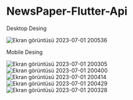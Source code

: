 # NewsPaper-Flutter-Api

Desktop Desing

![Ekran görüntüsü 2023-07-01 200536](https://github.com/seperet/NewsPaper-Flutter-Api/assets/91972196/d6b9095b-23d5-432a-9968-b3462c6b131d)

Mobile Desing

![Ekran görüntüsü 2023-07-01 200305](https://github.com/seperet/NewsPaper-Flutter-Api/assets/91972196/6f94ab13-efad-4574-8713-335b9c51c5d9)
![Ekran görüntüsü 2023-07-01 200400](https://github.com/seperet/NewsPaper-Flutter-Api/assets/91972196/be5e5e22-d242-49e6-a5db-be299b3e8ecc)
![Ekran görüntüsü 2023-07-01 200414](https://github.com/seperet/NewsPaper-Flutter-Api/assets/91972196/fc15fae1-d907-4292-a72e-4c21bfce2eb4)
![Ekran görüntüsü 2023-07-01 200429](https://github.com/seperet/NewsPaper-Flutter-Api/assets/91972196/9c51f32c-d47f-4eda-92af-8cfe4dc06786)
![Ekran görüntüsü 2023-07-01 200328](https://github.com/seperet/NewsPaper-Flutter-Api/assets/91972196/93755380-722d-4164-9ee3-4597cc3ab950)



